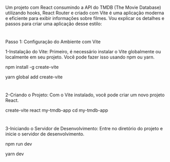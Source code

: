 Um projeto com React consumindo a API do TMDB (The Movie Database) utilizando hooks, React Router e criado com Vite é uma aplicação moderna e eficiente para exibir informações sobre filmes. Vou explicar os detalhes e passos para criar uma aplicação desse estilo:
# 

Passo 1: Configuração do Ambiente com Vite

1-Instalação do Vite: Primeiro, é necessário instalar o Vite globalmente ou localmente em seu projeto. Você pode fazer isso usando npm ou yarn.

npm install -g create-vite

yarn global add create-vite

# 

2-Criando o Projeto: Com o Vite instalado, você pode criar um novo projeto React.

create-vite react my-tmdb-app
cd my-tmdb-app
# 
3-Iniciando o Servidor de Desenvolvimento: Entre no diretório do projeto e inicie o servidor de desenvolvimento.

npm run dev

yarn dev
